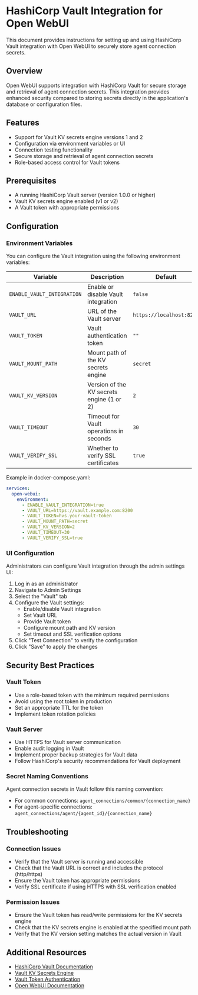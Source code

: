 # HashiCorp Vault Integration for Open WebUI

This document provides instructions for setting up and using HashiCorp Vault integration with Open WebUI to securely store agent connection secrets.

## Overview

Open WebUI supports integration with HashiCorp Vault for secure storage and retrieval of agent connection secrets. This integration provides enhanced security compared to storing secrets directly in the application's database or configuration files.

## Features

- Support for Vault KV secrets engine versions 1 and 2
- Configuration via environment variables or UI
- Connection testing functionality
- Secure storage and retrieval of agent connection secrets
- Role-based access control for Vault tokens

## Prerequisites

- A running HashiCorp Vault server (version 1.0.0 or higher)
- Vault KV secrets engine enabled (v1 or v2)
- A Vault token with appropriate permissions

## Configuration

### Environment Variables

You can configure the Vault integration using the following environment variables:

| Variable | Description | Default |
|----------|-------------|---------|
| `ENABLE_VAULT_INTEGRATION` | Enable or disable Vault integration | `false` |
| `VAULT_URL` | URL of the Vault server | `https://localhost:8200` |
| `VAULT_TOKEN` | Vault authentication token | `""` |
| `VAULT_MOUNT_PATH` | Mount path of the KV secrets engine | `secret` |
| `VAULT_KV_VERSION` | Version of the KV secrets engine (1 or 2) | `2` |
| `VAULT_TIMEOUT` | Timeout for Vault operations in seconds | `30` |
| `VAULT_VERIFY_SSL` | Whether to verify SSL certificates | `true` |

Example in docker-compose.yaml:

```yaml
services:
  open-webui:
    environment:
      - ENABLE_VAULT_INTEGRATION=true
      - VAULT_URL=https://vault.example.com:8200
      - VAULT_TOKEN=hvs.your-vault-token
      - VAULT_MOUNT_PATH=secret
      - VAULT_KV_VERSION=2
      - VAULT_TIMEOUT=30
      - VAULT_VERIFY_SSL=true
```

### UI Configuration

Administrators can configure Vault integration through the admin settings UI:

1. Log in as an administrator
2. Navigate to Admin Settings
3. Select the "Vault" tab
4. Configure the Vault settings:
   - Enable/disable Vault integration
   - Set Vault URL
   - Provide Vault token
   - Configure mount path and KV version
   - Set timeout and SSL verification options
5. Click "Test Connection" to verify the configuration
6. Click "Save" to apply the changes

## Security Best Practices

### Vault Token

- Use a role-based token with the minimum required permissions
- Avoid using the root token in production
- Set an appropriate TTL for the token
- Implement token rotation policies

### Vault Server

- Use HTTPS for Vault server communication
- Enable audit logging in Vault
- Implement proper backup strategies for Vault data
- Follow HashiCorp's security recommendations for Vault deployment

### Secret Naming Conventions

Agent connection secrets in Vault follow this naming convention:

- For common connections: `agent_connections/common/{connection_name}`
- For agent-specific connections: `agent_connections/agent/{agent_id}/{connection_name}`

## Troubleshooting

### Connection Issues

- Verify that the Vault server is running and accessible
- Check that the Vault URL is correct and includes the protocol (http/https)
- Ensure the Vault token has appropriate permissions
- Verify SSL certificate if using HTTPS with SSL verification enabled

### Permission Issues

- Ensure the Vault token has read/write permissions for the KV secrets engine
- Check that the KV secrets engine is enabled at the specified mount path
- Verify that the KV version setting matches the actual version in Vault

## Additional Resources

- [HashiCorp Vault Documentation](https://www.vaultproject.io/docs)
- [Vault KV Secrets Engine](https://www.vaultproject.io/docs/secrets/kv)
- [Vault Token Authentication](https://www.vaultproject.io/docs/auth/token)
- [Open WebUI Documentation](https://github.com/open-webui/open-webui)
